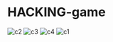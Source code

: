# HACKING-game

![c2](https://user-images.githubusercontent.com/52625036/98423263-6a8cf680-208e-11eb-876d-877a2ee62c5a.PNG)
![c3](https://user-images.githubusercontent.com/52625036/98423265-6bbe2380-208e-11eb-84a3-40241a5bf37f.PNG)
![c4](https://user-images.githubusercontent.com/52625036/98423266-6bbe2380-208e-11eb-9463-40a89b9d47ed.PNG)
![c1](https://user-images.githubusercontent.com/52625036/98423267-6bbe2380-208e-11eb-9f5b-0de09c369ad9.PNG)
